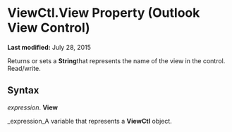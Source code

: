 
# ViewCtl.View Property (Outlook View Control)

 **Last modified:** July 28, 2015

Returns or sets a  **String**that represents the name of the view in the control. Read/write.

## Syntax

 _expression_. **View**

 _expression_A variable that represents a  **ViewCtl** object.

